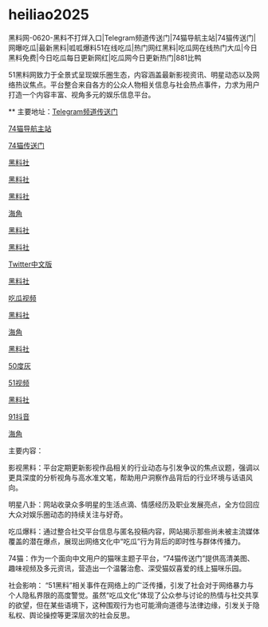 # heiliao2025
黑料网-0620-黑料不打烊入口|Telegram频道传送门|74猫导航主站|74猫传送门|网曝吃瓜|最新黑料|呱呱爆料51在线吃瓜|热门网红黑料|吃瓜网在线热门大瓜|今日黑料免费|今日吃瓜每日更新网红|吃瓜网今日更新热门|881比鸭

51黑料网致力于全景式呈现娱乐圈生态，内容涵盖最新影视资讯、明星动态以及网络热议焦点。平台整合来自各方的公众人物相关信息与社会热点事件，力求为用户打造一个内容丰富、视角多元的娱乐信息平台。

** 主要地址：<a href="https://74mao.com/">Telegram频道传送门</a>

<a href="https://74mao.com/">74猫导航主站</a>

<a href="https://74mao.com/">74猫传送门</a>

<a href="https://hls-10.pages.dev/">黑料社</a>

<a href="https://hl4546.pages.dev/">黑料社</a>

<a href="https://hls-17.pages.dev/">黑料社</a>

<a href="https://hj-1093.pages.dev/">海角</a>

<a href="https://pi36-2.pages.dev/">黑料社</a>

<a href="https://she01-1.pages.dev/">黑料社</a>

<a href="https://tt-40.pages.dev/">Twitter中文版</a>

<a href="https://hls-33.pages.dev/">黑料社</a>

<a href="https://cg9-49.pages.dev/">吃瓜视频</a>

<a href="https://hl456.pages.dev/">黑料社</a>

<a href="https://hj-1305.pages.dev/">海角</a>

<a href="https://hls-59.pages.dev/">黑料社</a>

<a href="https://50dh-26.pages.dev/">50度灰</a>

<a href="https://hj-1321.pages.dev/">51视频</a>

<a href="https://hls-12.pages.dev/">黑料社</a>

<a href="https://dy7-02.pages.dev/">91抖音</a>

<a href="https://hj-1108.pages.dev/">海角</a>


主要内容：

影视黑料：平台定期更新影视作品相关的行业动态与引发争议的焦点议题，强调以更具深度的分析视角与高水准文笔，帮助用户洞察作品背后的行业环境与话语风向。

明星八卦：网站收录众多明星的生活点滴、情感经历及职业发展亮点，全方位回应大众对娱乐圈动态的持续关注与好奇。

吃瓜爆料：通过整合社交平台信息与匿名投稿内容，网站揭示那些尚未被主流媒体覆盖的潜在爆点，展现出网络文化中“吃瓜”行为背后的即时性与群体传播力。

74猫：作为一个面向中文用户的猫咪主题子平台，“74猫传送门”提供高清美图、趣味视频及多元资讯，营造出一个温馨治愈、深受猫奴喜爱的线上猫咪乐园。

社会影响：
“51黑料”相关事件在网络上的广泛传播，引发了社会对于网络暴力与个人隐私界限的高度警觉。虽然“吃瓜文化”体现了公众参与讨论的热情与社交共享的欲望，但在某些语境下，这种围观行为也可能滑向道德与法律边缘，引发关于隐私权、舆论操控等更深层次的社会反思。
